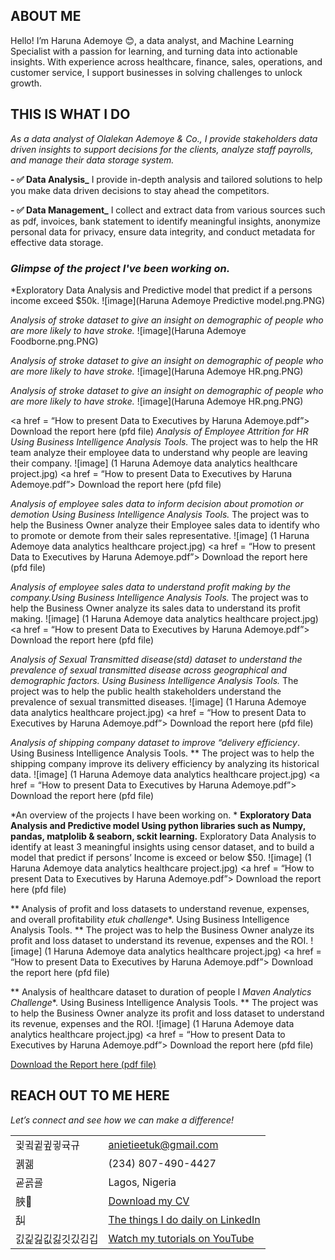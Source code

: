## ABOUT ME
Hello! I’m Haruna Ademoye 😊, a data analyst, and Machine Learning Specialist with a passion for learning, and turning data into actionable insights. With experience across healthcare, finance, sales, operations, and customer service, I support businesses in solving challenges to unlock growth.

## THIS IS WHAT I DO
*As a data analyst of Olalekan Ademoye & Co., I provide stakeholders data driven insights to support decisions for the clients, analyze staff payrolls, and manage their data storage system.*

**- ✅ Data Analysis_**
I provide in-depth analysis and tailored solutions to help you make data driven decisions to stay ahead the competitors. 

**- ✅ Data Management_**
I collect and extract data from various sources such as pdf, invoices, bank statement to identify meaningful insights, anonymize personal data for privacy, ensure data integrity, and conduct metadata for effective data storage.

### *Glimpse of the project I've been working on.* 

*Exploratory Data Analysis and Predictive model that predict if a persons income exceed $50k.
![image](Haruna Ademoye Predictive model.png.PNG)

*Analysis of stroke dataset to give an insight on demographic of people who are more likely to have stroke.*
![image](Haruna Ademoye Foodborne.png.PNG)

*Analysis of stroke dataset to give an insight on demographic of people who are more likely to have stroke.*
![image](Haruna Ademoye HR.png.PNG)

*Analysis of stroke dataset to give an insight on demographic of people who are more likely to have stroke.*
![image](Haruna Ademoye HR.png.PNG)







<a href = “How to present Data to Executives by Haruna Ademoye.pdf”> Download the report here (pfd file)</a>
*Analysis of Employee Attrition for HR Using Business Intelligence Analysis Tools.* 
The project was to help the HR team analyze their employee data to understand why people are leaving their company. 
![image] (1 Haruna Ademoye data analytics healthcare project.jpg)
<a href = “How to present Data to Executives by Haruna Ademoye.pdf”> Download the report here (pfd file)</a>

*Analysis of employee sales data to inform decision about promotion or demotion Using Business Intelligence Analysis Tools.*
The project was to help the Business Owner analyze their Employee sales data to identify who to promote or demote from their sales representative.
![image] (1 Haruna Ademoye data analytics healthcare project.jpg)
<a href = “How to present Data to Executives by Haruna Ademoye.pdf”> Download the report here (pfd file)</a>

*Analysis of employee sales data to understand profit making by the company.Using Business Intelligence Analysis Tools.* 
The project was to help the Business Owner analyze its sales data to understand its profit making.
![image] (1 Haruna Ademoye data analytics healthcare project.jpg)
<a href = “How to present Data to Executives by Haruna Ademoye.pdf”> Download the report here (pfd file)</a>

*Analysis of Sexual Transmitted disease(std) dataset to understand the prevalence of sexual transmitted disease across geographical and demographic factors. Using Business Intelligence Analysis Tools.* 
The project was to help the public health stakeholders understand the prevalence of sexual transmitted diseases.
![image] (1 Haruna Ademoye data analytics healthcare project.jpg)
<a href = “How to present Data to Executives by Haruna Ademoye.pdf”> Download the report here (pfd file)</a>


*Analysis of shipping company dataset to improve “delivery efficiency*. Using Business Intelligence Analysis Tools. ** 
The project was to help the shipping company improve its delivery efficiency by analyzing its historical data.
![image] (1 Haruna Ademoye data analytics healthcare project.jpg)
<a href = “How to present Data to Executives by Haruna Ademoye.pdf”> Download the report here (pfd file)</a>

*An overview of the projects I have been working on. *
**Exploratory Data Analysis and Predictive model Using python libraries such as Numpy, pandas, matplolib & seaborn,  sckit learning.** 
Exploratory Data Analysis to identify at least 3 meaningful insights using censor dataset, and to build a model that predict if persons’ Income is exceed or below $50. 
![image] (1 Haruna Ademoye data analytics healthcare project.jpg)
<a href = “How to present Data to Executives by Haruna Ademoye.pdf”> Download the report here (pfd file)</a>

** Analysis of profit and loss datasets to understand revenue, expenses, and overall profitability *etuk challenge**. Using Business Intelligence Analysis Tools. ** 
The project was to help the Business Owner analyze its profit and loss dataset to understand its revenue, expenses and the ROI.
![image] (1 Haruna Ademoye data analytics healthcare project.jpg)
<a href = “How to present Data to Executives by Haruna Ademoye.pdf”> Download the report here (pfd file)</a>

** Analysis of healthcare dataset to duration of people l *Maven Analytics Challenge**. Using Business Intelligence Analysis Tools. ** 
The project was to help the Business Owner analyze its profit and loss dataset to understand its revenue, expenses and the ROI.
![image] (1 Haruna Ademoye data analytics healthcare project.jpg)
<a href = “How to present Data to Executives by Haruna Ademoye.pdf”> Download the report here (pfd file)</a>

<a href="17 How to Present Data to Executives by Anietie Etuk.pdf">Download 
the Report here (pdf file)</a> 


## REACH OUT TO ME HERE
 
*Let’s connect and see how we can make a difference!* 
<table> 
 <tbody> 
 <tr> 
 <td>귗귘귙귚귛귝규</td> 
 <td><a 
href="mailto:anietieetuk@gmail.com">anietieetuk@gmail.com</a></td> 
 </tr> 
 <tr> 
 <td>궭궮</td> 
 <td>(234) 807-490-4427</td> 
 </tr> 
 <tr> 
 <td>굗굙굘</td> 
 <td>Lagos, Nigeria</td> 
 </tr> 
 <tr> 
 <td>脥</td> 
 <td><a 
href="https://etuk123456.github.io/portfolio1/docs/Profile.pdf">Download my 
CV</a></td> 
 </tr> 
 <tr> 
 <td>舏</td> 
 <td><a href="https://linkedin.com/in/etukanietie">The things I do daily 
on LinkedIn</a></td> 
 </tr> 
 <tr> 
 <td>긼긽긾깂긿깃깄김깁</td> 
 <td><a href="https://www.youtube.com/@LearnwithEtuk">Watch my tutorials 
on YouTube</a></td> 
 </tr> 
 </tbody> 
</table> 
